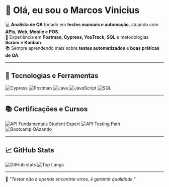 # 👋 Olá, eu sou o Marcos Vinicius  

💻 **Analista de QA** focado em **testes manuais e automação**, atuando com **APIs, Web, Mobile e POS**.  
🚀 Experiência em **Postman, Cypress, YouTrack, SQL** e metodologias **Scrum** e **Kanban**.  
📚 Sempre aprendendo mais sobre **testes automatizados** e **boas práticas de QA**.  

---

## 🔧 Tecnologias e Ferramentas
![Cypress](https://img.shields.io/badge/Cypress-17202C?style=for-the-badge&logo=cypress)
![Postman](https://img.shields.io/badge/Postman-FF6C37?style=for-the-badge&logo=postman&logoColor=white)
![Java](https://img.shields.io/badge/Java-ED8B00?style=for-the-badge&logo=openjdk&logoColor=white)
![JavaScript](https://img.shields.io/badge/JavaScript-F7DF1E?style=for-the-badge&logo=javascript&logoColor=black)
![SQL](https://img.shields.io/badge/SQL-003B57?style=for-the-badge&logo=mysql&logoColor=white)

---

## 📚 Certificações e Cursos
![API Fundamentals Student Expert](https://img.shields.io/badge/API_Fundamentals_Student_Expert-FF6C37?style=for-the-badge&logo=postman&logoColor=white)
![API Testing Path](https://img.shields.io/badge/API_Testing_Path-FF6C37?style=for-the-badge&logo=postman&logoColor=white)
![Bootcamp QAzando](https://img.shields.io/badge/Bootcamp-QAzando-blue?style=for-the-badge)

---

## 📈 GitHub Stats
![GitHub stats](https://github-readme-stats.vercel.app/api?username=seuusuario&show_icons=true&theme=dracula)
![Top Langs](https://github-readme-stats.vercel.app/api/top-langs/?username=seuusuario&layout=compact&theme=dracula)

---
💬 _"Testar não é apenas encontrar erros, é garantir qualidade."_  
